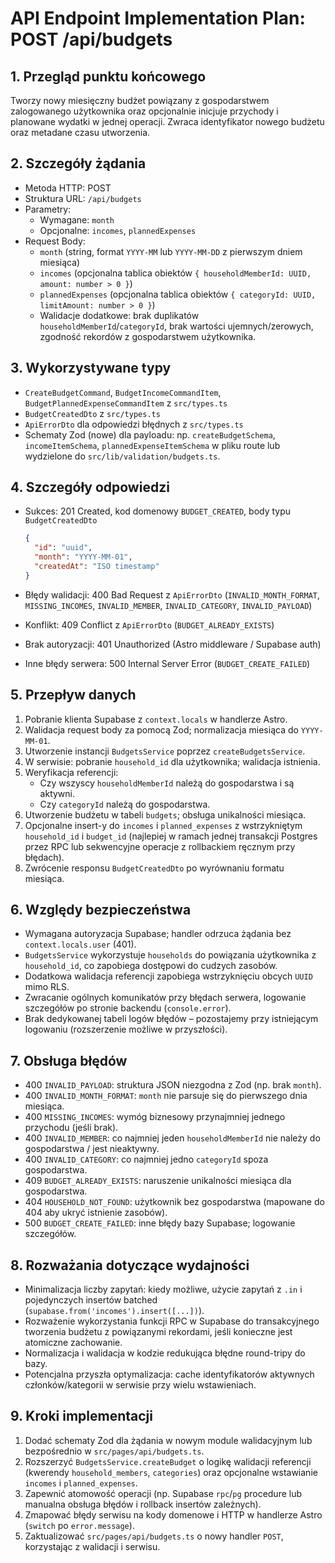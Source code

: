 # API Endpoint Implementation Plan: POST /api/budgets

## 1. Przegląd punktu końcowego

Tworzy nowy miesięczny budżet powiązany z gospodarstwem zalogowanego użytkownika oraz opcjonalnie inicjuje przychody i planowane wydatki w jednej operacji. Zwraca identyfikator nowego budżetu oraz metadane czasu utworzenia.

## 2. Szczegóły żądania

- Metoda HTTP: POST
- Struktura URL: `/api/budgets`
- Parametry:
  - Wymagane: `month`
  - Opcjonalne: `incomes`, `plannedExpenses`
- Request Body:
  - `month` (string, format `YYYY-MM` lub `YYYY-MM-DD` z pierwszym dniem miesiąca)
  - `incomes` (opcjonalna tablica obiektów `{ householdMemberId: UUID, amount: number > 0 }`)
  - `plannedExpenses` (opcjonalna tablica obiektów `{ categoryId: UUID, limitAmount: number > 0 }`)
  - Walidacje dodatkowe: brak duplikatów `householdMemberId`/`categoryId`, brak wartości ujemnych/zerowych, zgodność rekordów z gospodarstwem użytkownika.

## 3. Wykorzystywane typy

- `CreateBudgetCommand`, `BudgetIncomeCommandItem`, `BudgetPlannedExpenseCommandItem` z `src/types.ts`
- `BudgetCreatedDto` z `src/types.ts`
- `ApiErrorDto` dla odpowiedzi błędnych z `src/types.ts`
- Schematy Zod (nowe) dla payloadu: np. `createBudgetSchema`, `incomeItemSchema`, `plannedExpenseItemSchema` w pliku route lub wydzielone do `src/lib/validation/budgets.ts`.

## 4. Szczegóły odpowiedzi

- Sukces: 201 Created, kod domenowy `BUDGET_CREATED`, body typu `BudgetCreatedDto`

  ```json
  {
    "id": "uuid",
    "month": "YYYY-MM-01",
    "createdAt": "ISO timestamp"
  }
  ```

- Błędy walidacji: 400 Bad Request z `ApiErrorDto` (`INVALID_MONTH_FORMAT`, `MISSING_INCOMES`, `INVALID_MEMBER`, `INVALID_CATEGORY`, `INVALID_PAYLOAD`)
- Konflikt: 409 Conflict z `ApiErrorDto` (`BUDGET_ALREADY_EXISTS`)
- Brak autoryzacji: 401 Unauthorized (Astro middleware / Supabase auth)
- Inne błędy serwera: 500 Internal Server Error (`BUDGET_CREATE_FAILED`)

## 5. Przepływ danych

1. Pobranie klienta Supabase z `context.locals` w handlerze Astro.
2. Walidacja request body za pomocą Zod; normalizacja miesiąca do `YYYY-MM-01`.
3. Utworzenie instancji `BudgetsService` poprzez `createBudgetsService`.
4. W serwisie: pobranie `household_id` dla użytkownika; walidacja istnienia.
5. Weryfikacja referencji:
   - Czy wszyscy `householdMemberId` należą do gospodarstwa i są aktywni.
   - Czy `categoryId` należą do gospodarstwa.
6. Utworzenie budżetu w tabeli `budgets`; obsługa unikalności miesiąca.
7. Opcjonalne insert-y do `incomes` i `planned_expenses` z wstrzykniętym `household_id` i `budget_id` (najlepiej w ramach jednej transakcji Postgres przez RPC lub sekwencyjne operacje z rollbackiem ręcznym przy błędach).
8. Zwrócenie responsu `BudgetCreatedDto` po wyrównaniu formatu miesiąca.

## 6. Względy bezpieczeństwa

- Wymagana autoryzacja Supabase; handler odrzuca żądania bez `context.locals.user` (401).
- `BudgetsService` wykorzystuje `households` do powiązania użytkownika z `household_id`, co zapobiega dostępowi do cudzych zasobów.
- Dodatkowa walidacja referencji zapobiega wstrzyknięciu obcych `UUID` mimo RLS.
- Zwracanie ogólnych komunikatów przy błędach serwera, logowanie szczegółów po stronie backendu (`console.error`).
- Brak dedykowanej tabeli logów błędów – pozostajemy przy istniejącym logowaniu (rozszerzenie możliwe w przyszłości).

## 7. Obsługa błędów

- 400 `INVALID_PAYLOAD`: struktura JSON niezgodna z Zod (np. brak `month`).
- 400 `INVALID_MONTH_FORMAT`: `month` nie parsuje się do pierwszego dnia miesiąca.
- 400 `MISSING_INCOMES`: wymóg biznesowy przynajmniej jednego przychodu (jeśli brak).
- 400 `INVALID_MEMBER`: co najmniej jeden `householdMemberId` nie należy do gospodarstwa / jest nieaktywny.
- 400 `INVALID_CATEGORY`: co najmniej jedno `categoryId` spoza gospodarstwa.
- 409 `BUDGET_ALREADY_EXISTS`: naruszenie unikalności miesiąca dla gospodarstwa.
- 404 `HOUSEHOLD_NOT_FOUND`: użytkownik bez gospodarstwa (mapowane do 404 aby ukryć istnienie zasobów).
- 500 `BUDGET_CREATE_FAILED`: inne błędy bazy Supabase; logowanie szczegółów.

## 8. Rozważania dotyczące wydajności

- Minimalizacja liczby zapytań: kiedy możliwe, użycie zapytań z `.in` i pojedynczych insertów batched (`supabase.from('incomes').insert([...])`).
- Rozważenie wykorzystania funkcji RPC w Supabase do transakcyjnego tworzenia budżetu z powiązanymi rekordami, jeśli konieczne jest atomiczne zachowanie.
- Normalizacja i walidacja w kodzie redukująca błędne round-tripy do bazy.
- Potencjalna przyszła optymalizacja: cache identyfikatorów aktywnych członków/kategorii w serwisie przy wielu wstawieniach.

## 9. Kroki implementacji

1. Dodać schematy Zod dla żądania w nowym module walidacyjnym lub bezpośrednio w `src/pages/api/budgets.ts`.
2. Rozszerzyć `BudgetsService.createBudget` o logikę walidacji referencji (kwerendy `household_members`, `categories`) oraz opcjonalne wstawianie `incomes` i `planned_expenses`.
3. Zapewnić atomowość operacji (np. Supabase `rpc`/`pg` procedure lub manualna obsługa błędów i rollback insertów zależnych).
4. Zmapować błędy serwisu na kody domenowe i HTTP w handlerze Astro (`switch` po `error.message`).
5. Zaktualizować `src/pages/api/budgets.ts` o nowy handler `POST`, korzystając z walidacji i serwisu.
